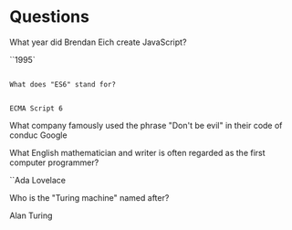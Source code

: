 # Questions

What year did Brendan Eich create JavaScript?

``1995`



```

What does "ES6" stand for?


ECMA Script 6
```

What company famously used the phrase "Don't be evil" in their code of conduc
Google


What English mathematician and writer is often regarded as the first computer programmer?

``Ada Lovelace

Who is the "Turing machine" named after?

Alan Turing

```
